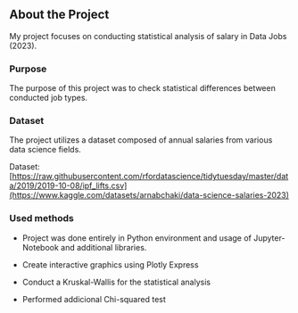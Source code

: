 ## About the Project
My project focuses on conducting statistical analysis of salary in Data Jobs (2023).

### Purpose
The purpose of this project was to check statistical differences between conducted job types.

### Dataset
The project utilizes a dataset composed of annual salaries from various data science fields.

Dataset: [https://raw.githubusercontent.com/rfordatascience/tidytuesday/master/data/2019/2019-10-08/ipf_lifts.csv](https://www.kaggle.com/datasets/arnabchaki/data-science-salaries-2023)

### Used methods
* Project was done entirely in Python environment and usage of Jupyter-Notebook and additional libraries.

* Create interactive graphics using Plotly Express
 
* Conduct a Kruskal-Wallis for the statistical analysis

* Performed addicional Chi-squared test
